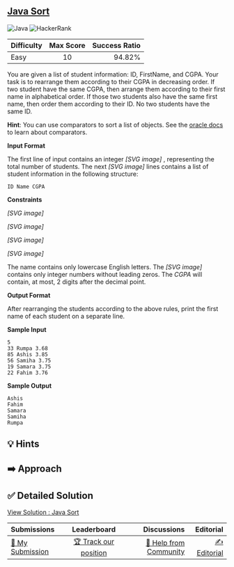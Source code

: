## [Java Sort](https://www.hackerrank.com/challenges/java-sort)

![Java](https://img.shields.io/badge/java-%23ED8B00.svg?style=for-the-badge&logo=openjdk&logoColor=white) ![HackerRank](https://img.shields.io/badge/-Hackerrank-2EC866?style=for-the-badge&logo=HackerRank&logoColor=white)

| Difficulty | Max Score | Success Ratio |
|:-----------|:------------:|------------:|
| Easy       | 10      | 94.82%        |

You are given a list of student information: ID, FirstName, and CGPA. Your task is to rearrange them according to their CGPA in decreasing order. If two student have the same CGPA, then arrange them according to their first name in alphabetical order. If those two students also have the same first name, then order them according to their ID. No two students have the same ID.


**Hint**: You can use comparators to sort a list of objects. See the [oracle docs](http://docs.oracle.com/javase/tutorial/collections/interfaces/order.html) to learn about comparators.

**Input Format**

The first line of input contains an integer  *[SVG image]* , representing the total number of students. The next  *[SVG image]*  lines contains a list of student information in the following structure:



```
ID Name CGPA

```

**Constraints**


 *[SVG image]*   

 *[SVG image]*   

 *[SVG image]*   

 *[SVG image]*   



The name contains only lowercase English letters. The  *[SVG image]*  contains only integer numbers without leading zeros. The *CGPA* will contain, at most, 2 digits after the decimal point.

**Output Format**

After rearranging the students according to the above rules, print the first name of each student on a separate line.

**Sample Input**


```
5
33 Rumpa 3.68
85 Ashis 3.85
56 Samiha 3.75
19 Samara 3.75
22 Fahim 3.76

```
**Sample Output**


```
Ashis
Fahim
Samara
Samiha
Rumpa

```

## 💡 Hints 

## ➡️ Approach 

## ✅ Detailed Solution
[View Solution : Java Sort](./Solution.java)

| Submissions | Leaderboard| Discussions | Editorial |
|:-----------|:------------:|------------:|------------:|
| [📝 My Submission](https://www.hackerrank.com/challenges/java-sort/submissions) | [🏆 Track our position](https://www.hackerrank.com/challenges/java-sort/leaderboard) | [🤔 Help from Community](https://www.hackerrank.com/challenges/java-sort/forum) | [✍️ Editorial](https://www.hackerrank.com/challenges/java-sort/editorial) |

